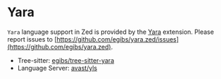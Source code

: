 # Yara

`Yara` language support in Zed is provided by the [Yara](https://github.com/egibs/yara.zed) extension. Please report issues to [https://github.com/egibs/yara.zed/issues](https://github.com/egibs/yara.zed).

- Tree-sitter: [egibs/tree-sitter-yara](https://github.com/egibs/tree-sitter-yara)
- Language Server: [avast/yls](https://github.com/avast/yls)
